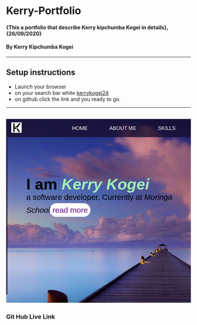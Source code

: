 # Kerry-Portfolio
#### {This a portfolio that describe Kerry kipchumba Kogei in details}, {26/09/2020}
#### By **Kerry Kipchumba Kogei**    
---
## Setup instructions
* Launch your browser
* on your search bar white [kerrykogei24](https://github.com/Kerrykogei24/Kerry-Portfolio)
* on github click the link and you ready to go.
---
![Kerrykogei](./images/potfo.png)
---
### Git Hub Live Link





